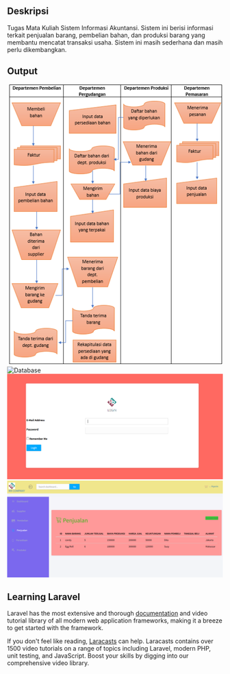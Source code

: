 ## Deskripsi

Tugas Mata Kuliah Sistem Informasi Akuntansi. Sistem ini berisi informasi terkait penjualan barang, pembelian bahan, dan produksi barang yang membantu mencatat transaksi usaha. Sistem ini masih sederhana dan masih perlu dikembangkan. 

## Output
![Flowchart](public/gambar/flowchart.png)
![Database](public/gambar/database_1.png)
![Menu Login](public/gambar/login.png)
![Menu Home](public/gambar/penjualan.png)

## Learning Laravel

Laravel has the most extensive and thorough [documentation](https://laravel.com/docs) and video tutorial library of all modern web application frameworks, making it a breeze to get started with the framework.

If you don't feel like reading, [Laracasts](https://laracasts.com) can help. Laracasts contains over 1500 video tutorials on a range of topics including Laravel, modern PHP, unit testing, and JavaScript. Boost your skills by digging into our comprehensive video library.
